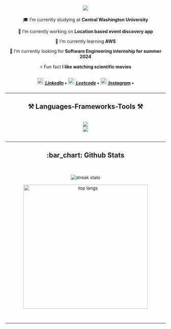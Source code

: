 <h1 align="center">
    <img src="https://readme-typing-svg.herokuapp.com/?font=Righteous&size=35&center=true&vCenter=true&width=500&height=70&duration=4000&lines=Hi+There!+👋;+I'm+Oscar!;" />
</h1>

<div align="center">
    
 🎓 I’m currently studying at **Central Washington University**
    
 🔭 I’m currently working on **Location based event discovery app**
 
 🧠 I’m currently learning **AWS**

 🔎 I’m currently looking for **Software Engineering internship for summer 2024**

 ⚡ Fun fact **I like watching scientific movies**

 </div>
 

<h5 align="center">
<a align="center" href="https://www.linkedin.com/in/orchlonc/" title="LinkedIn Profile"><img width="22" src="https://raw.githubusercontent.com/rahuldkjain/github-profile-readme-generator/master/src/images/icons/Social/linked-in-alt.svg"> LinkedIn</a> •
<a href="https://www.leetcode.com/orchllnz" title="Stack Overflow Profile"><img width="22" src="https://raw.githubusercontent.com/rahuldkjain/github-profile-readme-generator/master/src/images/icons/Social/leet-code.svg"> Leetcode</a> •
<a align="center" href="https://www.instagram.com/orchlonnn/" title="Instagram Profile"><img width="22" src="https://raw.githubusercontent.com/rahuldkjain/github-profile-readme-generator/master/src/images/icons/Social/instagram.svg"> Instagram</a> •
</h5>

<hr/>
 
<h2 align="center">⚒️ Languages-Frameworks-Tools ⚒️</h2>
<br/>
<div align="center">
    <img src="https://skillicons.dev/icons?i=python,java,javascript,typescript,firebase,mongodb,vscode,html,css,figma,git" /><br>
    <img src="https://skillicons.dev/icons?i=react,nodejs,tailwind,express,mysql,nextjs,github,tailwind" />
</div>

<br/>

<hr/>

<h2 align="center">:bar_chart: Github Stats</h2>
<br>
 
  <p align="center"><img src="https://github-readme-streak-stats-salesp07.vercel.app/?user=orchlonn&count_private=true&theme=react&border_radius=10" alt="streak stats"/></p>
  <p align="center"><img width=390 align="center" src="https://github-readme-stats-salesp07.vercel.app/api/top-langs/?username=orchlonn&hide=HTML&langs_count=8&layout=compact&theme=react&border_radius=10&size_weight=0.5&count_weight=0.5&exclude_repo=github-readme-stats" alt="top langs" /></p>

<br/>

<hr/>

<br/>

<br/>
